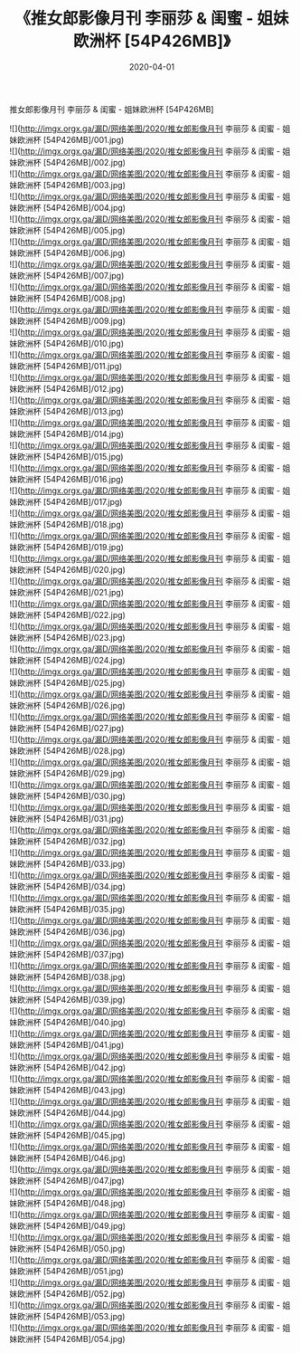 ﻿---
layout: post
title:  《推女郎影像月刊 李丽莎 & 闺蜜 - 姐妹欧洲杯 [54P426MB]》
date:   2020-04-01
img: http://imgx.orgx.ga/漏D/网络美图/2020/推女郎影像月刊 李丽莎 & 闺蜜 - 姐妹欧洲杯 [54P426MB]/000.jpg
categories: [美女, 清纯, 唯美]
---

推女郎影像月刊 李丽莎 & 闺蜜 - 姐妹欧洲杯 [54P426MB]

  ![](http://imgx.orgx.ga/漏D/网络美图/2020/推女郎影像月刊 李丽莎 & 闺蜜 - 姐妹欧洲杯 [54P426MB]/001.jpg) <br> ![](http://imgx.orgx.ga/漏D/网络美图/2020/推女郎影像月刊 李丽莎 & 闺蜜 - 姐妹欧洲杯 [54P426MB]/002.jpg) <br> ![](http://imgx.orgx.ga/漏D/网络美图/2020/推女郎影像月刊 李丽莎 & 闺蜜 - 姐妹欧洲杯 [54P426MB]/003.jpg) <br> ![](http://imgx.orgx.ga/漏D/网络美图/2020/推女郎影像月刊 李丽莎 & 闺蜜 - 姐妹欧洲杯 [54P426MB]/004.jpg) <br> ![](http://imgx.orgx.ga/漏D/网络美图/2020/推女郎影像月刊 李丽莎 & 闺蜜 - 姐妹欧洲杯 [54P426MB]/005.jpg) <br> ![](http://imgx.orgx.ga/漏D/网络美图/2020/推女郎影像月刊 李丽莎 & 闺蜜 - 姐妹欧洲杯 [54P426MB]/006.jpg) <br> ![](http://imgx.orgx.ga/漏D/网络美图/2020/推女郎影像月刊 李丽莎 & 闺蜜 - 姐妹欧洲杯 [54P426MB]/007.jpg) <br> ![](http://imgx.orgx.ga/漏D/网络美图/2020/推女郎影像月刊 李丽莎 & 闺蜜 - 姐妹欧洲杯 [54P426MB]/008.jpg) <br> ![](http://imgx.orgx.ga/漏D/网络美图/2020/推女郎影像月刊 李丽莎 & 闺蜜 - 姐妹欧洲杯 [54P426MB]/009.jpg) <br> ![](http://imgx.orgx.ga/漏D/网络美图/2020/推女郎影像月刊 李丽莎 & 闺蜜 - 姐妹欧洲杯 [54P426MB]/010.jpg) <br> ![](http://imgx.orgx.ga/漏D/网络美图/2020/推女郎影像月刊 李丽莎 & 闺蜜 - 姐妹欧洲杯 [54P426MB]/011.jpg) <br> ![](http://imgx.orgx.ga/漏D/网络美图/2020/推女郎影像月刊 李丽莎 & 闺蜜 - 姐妹欧洲杯 [54P426MB]/012.jpg) <br> ![](http://imgx.orgx.ga/漏D/网络美图/2020/推女郎影像月刊 李丽莎 & 闺蜜 - 姐妹欧洲杯 [54P426MB]/013.jpg) <br> ![](http://imgx.orgx.ga/漏D/网络美图/2020/推女郎影像月刊 李丽莎 & 闺蜜 - 姐妹欧洲杯 [54P426MB]/014.jpg) <br> ![](http://imgx.orgx.ga/漏D/网络美图/2020/推女郎影像月刊 李丽莎 & 闺蜜 - 姐妹欧洲杯 [54P426MB]/015.jpg) <br> ![](http://imgx.orgx.ga/漏D/网络美图/2020/推女郎影像月刊 李丽莎 & 闺蜜 - 姐妹欧洲杯 [54P426MB]/016.jpg) <br> ![](http://imgx.orgx.ga/漏D/网络美图/2020/推女郎影像月刊 李丽莎 & 闺蜜 - 姐妹欧洲杯 [54P426MB]/017.jpg) <br> ![](http://imgx.orgx.ga/漏D/网络美图/2020/推女郎影像月刊 李丽莎 & 闺蜜 - 姐妹欧洲杯 [54P426MB]/018.jpg) <br> ![](http://imgx.orgx.ga/漏D/网络美图/2020/推女郎影像月刊 李丽莎 & 闺蜜 - 姐妹欧洲杯 [54P426MB]/019.jpg) <br> ![](http://imgx.orgx.ga/漏D/网络美图/2020/推女郎影像月刊 李丽莎 & 闺蜜 - 姐妹欧洲杯 [54P426MB]/020.jpg) <br> ![](http://imgx.orgx.ga/漏D/网络美图/2020/推女郎影像月刊 李丽莎 & 闺蜜 - 姐妹欧洲杯 [54P426MB]/021.jpg) <br> ![](http://imgx.orgx.ga/漏D/网络美图/2020/推女郎影像月刊 李丽莎 & 闺蜜 - 姐妹欧洲杯 [54P426MB]/022.jpg) <br> ![](http://imgx.orgx.ga/漏D/网络美图/2020/推女郎影像月刊 李丽莎 & 闺蜜 - 姐妹欧洲杯 [54P426MB]/023.jpg) <br> ![](http://imgx.orgx.ga/漏D/网络美图/2020/推女郎影像月刊 李丽莎 & 闺蜜 - 姐妹欧洲杯 [54P426MB]/024.jpg) <br> ![](http://imgx.orgx.ga/漏D/网络美图/2020/推女郎影像月刊 李丽莎 & 闺蜜 - 姐妹欧洲杯 [54P426MB]/025.jpg) <br> ![](http://imgx.orgx.ga/漏D/网络美图/2020/推女郎影像月刊 李丽莎 & 闺蜜 - 姐妹欧洲杯 [54P426MB]/026.jpg) <br> ![](http://imgx.orgx.ga/漏D/网络美图/2020/推女郎影像月刊 李丽莎 & 闺蜜 - 姐妹欧洲杯 [54P426MB]/027.jpg) <br> ![](http://imgx.orgx.ga/漏D/网络美图/2020/推女郎影像月刊 李丽莎 & 闺蜜 - 姐妹欧洲杯 [54P426MB]/028.jpg) <br> ![](http://imgx.orgx.ga/漏D/网络美图/2020/推女郎影像月刊 李丽莎 & 闺蜜 - 姐妹欧洲杯 [54P426MB]/029.jpg) <br> ![](http://imgx.orgx.ga/漏D/网络美图/2020/推女郎影像月刊 李丽莎 & 闺蜜 - 姐妹欧洲杯 [54P426MB]/030.jpg) <br> ![](http://imgx.orgx.ga/漏D/网络美图/2020/推女郎影像月刊 李丽莎 & 闺蜜 - 姐妹欧洲杯 [54P426MB]/031.jpg) <br> ![](http://imgx.orgx.ga/漏D/网络美图/2020/推女郎影像月刊 李丽莎 & 闺蜜 - 姐妹欧洲杯 [54P426MB]/032.jpg) <br> ![](http://imgx.orgx.ga/漏D/网络美图/2020/推女郎影像月刊 李丽莎 & 闺蜜 - 姐妹欧洲杯 [54P426MB]/033.jpg) <br> ![](http://imgx.orgx.ga/漏D/网络美图/2020/推女郎影像月刊 李丽莎 & 闺蜜 - 姐妹欧洲杯 [54P426MB]/034.jpg) <br> ![](http://imgx.orgx.ga/漏D/网络美图/2020/推女郎影像月刊 李丽莎 & 闺蜜 - 姐妹欧洲杯 [54P426MB]/035.jpg) <br> ![](http://imgx.orgx.ga/漏D/网络美图/2020/推女郎影像月刊 李丽莎 & 闺蜜 - 姐妹欧洲杯 [54P426MB]/036.jpg) <br> ![](http://imgx.orgx.ga/漏D/网络美图/2020/推女郎影像月刊 李丽莎 & 闺蜜 - 姐妹欧洲杯 [54P426MB]/037.jpg) <br> ![](http://imgx.orgx.ga/漏D/网络美图/2020/推女郎影像月刊 李丽莎 & 闺蜜 - 姐妹欧洲杯 [54P426MB]/038.jpg) <br> ![](http://imgx.orgx.ga/漏D/网络美图/2020/推女郎影像月刊 李丽莎 & 闺蜜 - 姐妹欧洲杯 [54P426MB]/039.jpg) <br> ![](http://imgx.orgx.ga/漏D/网络美图/2020/推女郎影像月刊 李丽莎 & 闺蜜 - 姐妹欧洲杯 [54P426MB]/040.jpg) <br> ![](http://imgx.orgx.ga/漏D/网络美图/2020/推女郎影像月刊 李丽莎 & 闺蜜 - 姐妹欧洲杯 [54P426MB]/041.jpg) <br> ![](http://imgx.orgx.ga/漏D/网络美图/2020/推女郎影像月刊 李丽莎 & 闺蜜 - 姐妹欧洲杯 [54P426MB]/042.jpg) <br> ![](http://imgx.orgx.ga/漏D/网络美图/2020/推女郎影像月刊 李丽莎 & 闺蜜 - 姐妹欧洲杯 [54P426MB]/043.jpg) <br> ![](http://imgx.orgx.ga/漏D/网络美图/2020/推女郎影像月刊 李丽莎 & 闺蜜 - 姐妹欧洲杯 [54P426MB]/044.jpg) <br> ![](http://imgx.orgx.ga/漏D/网络美图/2020/推女郎影像月刊 李丽莎 & 闺蜜 - 姐妹欧洲杯 [54P426MB]/045.jpg) <br> ![](http://imgx.orgx.ga/漏D/网络美图/2020/推女郎影像月刊 李丽莎 & 闺蜜 - 姐妹欧洲杯 [54P426MB]/046.jpg) <br> ![](http://imgx.orgx.ga/漏D/网络美图/2020/推女郎影像月刊 李丽莎 & 闺蜜 - 姐妹欧洲杯 [54P426MB]/047.jpg) <br> ![](http://imgx.orgx.ga/漏D/网络美图/2020/推女郎影像月刊 李丽莎 & 闺蜜 - 姐妹欧洲杯 [54P426MB]/048.jpg) <br> ![](http://imgx.orgx.ga/漏D/网络美图/2020/推女郎影像月刊 李丽莎 & 闺蜜 - 姐妹欧洲杯 [54P426MB]/049.jpg) <br> ![](http://imgx.orgx.ga/漏D/网络美图/2020/推女郎影像月刊 李丽莎 & 闺蜜 - 姐妹欧洲杯 [54P426MB]/050.jpg) <br> ![](http://imgx.orgx.ga/漏D/网络美图/2020/推女郎影像月刊 李丽莎 & 闺蜜 - 姐妹欧洲杯 [54P426MB]/051.jpg) <br> ![](http://imgx.orgx.ga/漏D/网络美图/2020/推女郎影像月刊 李丽莎 & 闺蜜 - 姐妹欧洲杯 [54P426MB]/052.jpg) <br> ![](http://imgx.orgx.ga/漏D/网络美图/2020/推女郎影像月刊 李丽莎 & 闺蜜 - 姐妹欧洲杯 [54P426MB]/053.jpg) <br> ![](http://imgx.orgx.ga/漏D/网络美图/2020/推女郎影像月刊 李丽莎 & 闺蜜 - 姐妹欧洲杯 [54P426MB]/054.jpg) <br>
